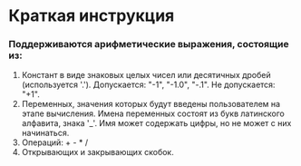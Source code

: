 # Краткая инструкция
### Поддерживаются арифметические выражения, состоящие из:
1. Констант в виде знаковых целых чисел или десятичных дробей (используется '.'). Допускается: "-1", "-1.0", "-.1". Не допускается: "+1".
2. Переменных, значения которых будут введены пользователем на этапе вычисления. Имена переменных состоят из букв латинского алфавита, знака '_'. Имя может содержать цифры, но не может с них начинаться.
3. Операций: +  -  *  /
4. Открывающих и закрывающих скобок.
